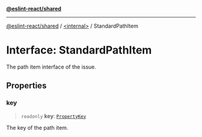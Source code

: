 [**@eslint-react/shared**](../../README.md)

***

[@eslint-react/shared](../../README.md) / [\<internal\>](../README.md) / StandardPathItem

# Interface: StandardPathItem

The path item interface of the issue.

## Properties

### key

> `readonly` **key**: [`PropertyKey`](../type-aliases/PropertyKey.md)

The key of the path item.
